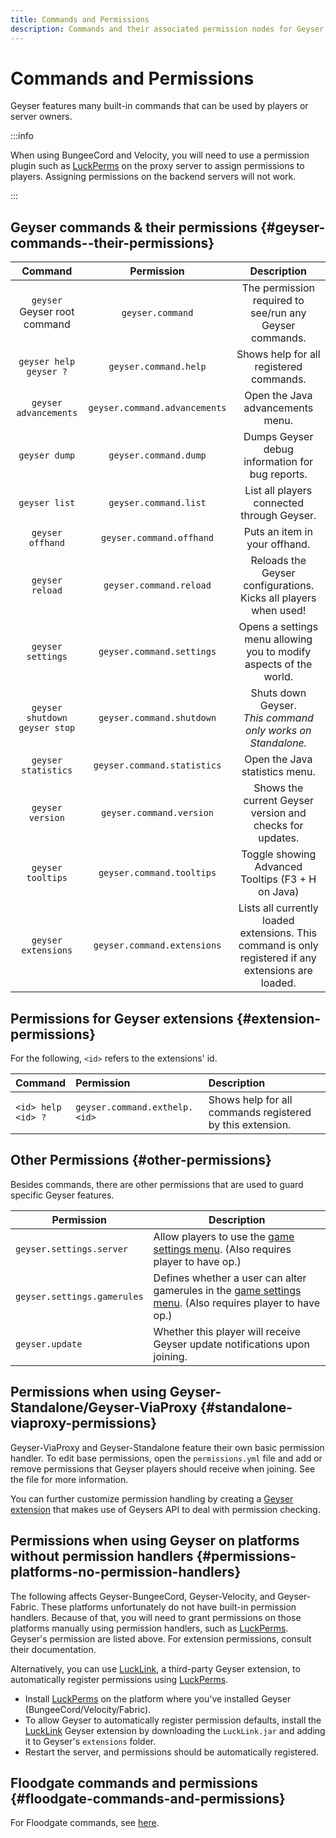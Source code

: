 ```yaml
---
title: Commands and Permissions
description: Commands and their associated permission nodes for Geyser.
---
```


# Commands and Permissions

Geyser features many built-in commands that can be used by players or server owners.

:::info

When using BungeeCord and Velocity, you will need to use a permission plugin such as [LuckPerms](https://luckperms.net/)
on the proxy server to assign permissions to players. Assigning permissions on the backend servers will not work.

:::

## Geyser commands & their permissions {#geyser-commands--their-permissions}

|                Command                |          Permission           |                                             Description                                              |
|:-------------------------------------:|:-----------------------------:|:----------------------------------------------------------------------------------------------------:|
|  `geyser` <br/> Geyser root command   |       `geyser.command`        |                       The permission required to see/run any Geyser commands.                        |
|    `geyser help` <br/> `geyser ?`     |     `geyser.command.help`     |                               Shows help for all registered commands.                                |
|         `geyser advancements`         | `geyser.command.advancements` |                                   Open the Java advancements menu.                                   |
|             `geyser dump`             |     `geyser.command.dump`     |                           Dumps Geyser debug information for bug reports.                            |
|             `geyser list`             |     `geyser.command.list`     |                              List all players connected through Geyser.                              |
|           `geyser offhand`            |   `geyser.command.offhand`    |                                    Puts an item in your offhand.                                     |
|            `geyser reload`            |    `geyser.command.reload`    |                   Reloads the Geyser configurations. Kicks all players when used!                    |
|           `geyser settings`           |   `geyser.command.settings`   |                  Opens a settings menu allowing you to modify aspects of the world.                  |
| `geyser shutdown` <br/> `geyser stop` |   `geyser.command.shutdown`   |                   Shuts down Geyser.<br/>*This command only works on Standalone.*                    |
|          `geyser statistics`          |  `geyser.command.statistics`  |                                    Open the Java statistics menu.                                    |
|           `geyser version`            |   `geyser.command.version`    |                       Shows the current Geyser version and checks for updates.                       |
|           `geyser tooltips`           |   `geyser.command.tooltips`   |                          Toggle showing Advanced Tooltips (F3 + H on Java)                           |
|          `geyser extensions`          |  `geyser.command.extensions`  | Lists all currently loaded extensions. This command is only registered if any extensions are loaded. |

## Permissions for Geyser extensions {#extension-permissions}

For the following, `<id>` refers to the extensions' id.

| Command                    | Permission                    | Description                                               |
|:---------------------------|:------------------------------|:----------------------------------------------------------|
| `<id> help` <br/> `<id> ?` | `geyser.command.exthelp.<id>` | Shows help for all commands registered by this extension. |

## Other Permissions {#other-permissions}

Besides commands, there are other permissions that are used to guard specific Geyser features.

| Permission                  | Description                                                                                                                         |
|-----------------------------|-------------------------------------------------------------------------------------------------------------------------------------|
| `geyser.settings.server`    | Allow players to use the [game settings menu](/img/wiki/game_menu.png). (Also requires player to have op.)                          |
| `geyser.settings.gamerules` | Defines whether a user can alter gamerules in the [game settings menu](/img/wiki/game_menu.png). (Also requires player to have op.) |
| `geyser.update`             | Whether this player will receive Geyser update notifications upon joining.                                                          |

## Permissions when using Geyser-Standalone/Geyser-ViaProxy {#standalone-viaproxy-permissions}
Geyser-ViaProxy and Geyser-Standalone feature their own basic permission handler. To edit base permissions,
open the `permissions.yml` file and add or remove permissions that Geyser players should receive when joining.
See the file for more information.

You can further customize permission handling by creating a [Geyser extension](/wiki/geyser/extensions/) that makes use of Geysers API
to deal with permission checking.

## Permissions when using Geyser on platforms without permission handlers {#permissions-platforms-no-permission-handlers}
The following affects Geyser-BungeeCord, Geyser-Velocity, and Geyser-Fabric.
These platforms unfortunately do not have built-in permission handlers. Because of that, you will need to grant permissions on those platforms
manually using permission handlers, such as [LuckPerms](https://luckperms.net/). Geyser's permission are listed above. For extension permissions, consult their documentation.

Alternatively, you can use [LuckLink](https://github.com/onebeastchris/LuckLink), a third-party Geyser extension, to automatically register permissions using [LuckPerms](https://luckperms.net/).
- Install [LuckPerms](https://luckperms.net/) on the platform where you've installed Geyser (BungeeCord/Velocity/Fabric).
- To allow Geyser to automatically register permission defaults, install the [LuckLink](https://github.com/onebeastchris/LuckLink) Geyser extension
  by downloading the `LuckLink.jar` and adding it to Geyser's `extensions` folder.
- Restart the server, and permissions should be automatically registered.

## Floodgate commands and permissions {#floodgate-commands-and-permissions}

For Floodgate commands, see [here](/wiki/floodgate/commands/).
